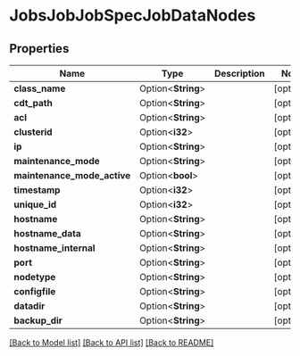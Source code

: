 # JobsJobJobSpecJobDataNodes

## Properties

Name | Type | Description | Notes
------------ | ------------- | ------------- | -------------
**class_name** | Option<**String**> |  | [optional]
**cdt_path** | Option<**String**> |  | [optional]
**acl** | Option<**String**> |  | [optional]
**clusterid** | Option<**i32**> |  | [optional]
**ip** | Option<**String**> |  | [optional]
**maintenance_mode** | Option<**String**> |  | [optional]
**maintenance_mode_active** | Option<**bool**> |  | [optional]
**timestamp** | Option<**i32**> |  | [optional]
**unique_id** | Option<**i32**> |  | [optional]
**hostname** | Option<**String**> |  | [optional]
**hostname_data** | Option<**String**> |  | [optional]
**hostname_internal** | Option<**String**> |  | [optional]
**port** | Option<**String**> |  | [optional]
**nodetype** | Option<**String**> |  | [optional]
**configfile** | Option<**String**> |  | [optional]
**datadir** | Option<**String**> |  | [optional]
**backup_dir** | Option<**String**> |  | [optional]

[[Back to Model list]](../README.md#documentation-for-models) [[Back to API list]](../README.md#documentation-for-api-endpoints) [[Back to README]](../README.md)



